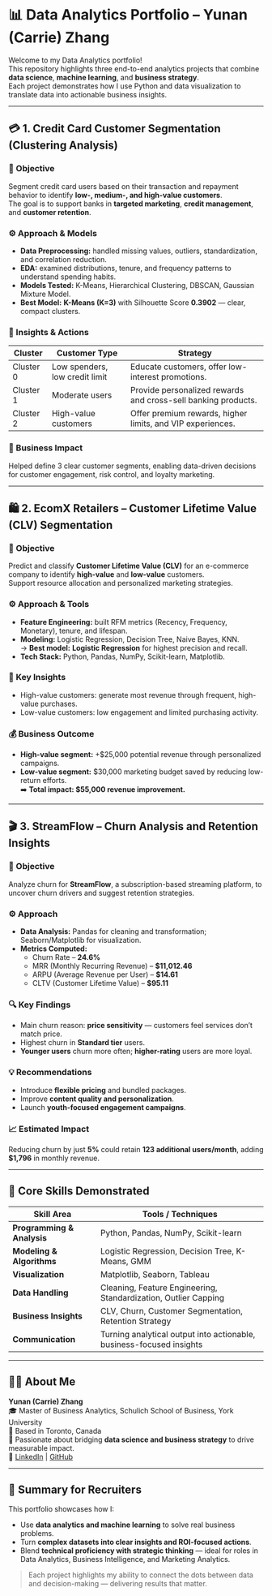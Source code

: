 # 📊 Data Analytics Portfolio – Yunan (Carrie) Zhang

Welcome to my Data Analytics portfolio!  
This repository highlights three end-to-end analytics projects that combine **data science**, **machine learning**, and **business strategy**.  
Each project demonstrates how I use Python and data visualization to translate data into actionable business insights.

---

## 💳 1. Credit Card Customer Segmentation (Clustering Analysis)

### 🎯 Objective  
Segment credit card users based on their transaction and repayment behavior to identify **low-, medium-, and high-value customers**.  
The goal is to support banks in **targeted marketing**, **credit management**, and **customer retention**.

### ⚙️ Approach & Models  
- **Data Preprocessing:** handled missing values, outliers, standardization, and correlation reduction.  
- **EDA:** examined distributions, tenure, and frequency patterns to understand spending habits.  
- **Models Tested:** K-Means, Hierarchical Clustering, DBSCAN, Gaussian Mixture Model.  
- **Best Model:** **K-Means (K=3)** with Silhouette Score **0.3902** — clear, compact clusters.

### 🧩 Insights & Actions  
| Cluster | Customer Type | Strategy |
|----------|----------------|-----------|
| Cluster 0 | Low spenders, low credit limit | Educate customers, offer low-interest promotions. |
| Cluster 1 | Moderate users | Provide personalized rewards and cross-sell banking products. |
| Cluster 2 | High-value customers | Offer premium rewards, higher limits, and VIP experiences. |

### 💼 Business Impact  
Helped define 3 clear customer segments, enabling data-driven decisions for customer engagement, risk control, and loyalty marketing.

---

## 🛍️ 2. EcomX Retailers – Customer Lifetime Value (CLV) Segmentation

### 🎯 Objective  
Predict and classify **Customer Lifetime Value (CLV)** for an e-commerce company to identify **high-value** and **low-value** customers.  
Support resource allocation and personalized marketing strategies.

### ⚙️ Approach & Tools  
- **Feature Engineering:** built RFM metrics (Recency, Frequency, Monetary), tenure, and lifespan.  
- **Modeling:** Logistic Regression, Decision Tree, Naive Bayes, KNN.  
  → **Best model:** **Logistic Regression** for highest precision and recall.  
- **Tech Stack:** Python, Pandas, NumPy, Scikit-learn, Matplotlib.

### 💬 Key Insights  
- High-value customers: generate most revenue through frequent, high-value purchases.  
- Low-value customers: low engagement and limited purchasing activity.  

### 💰 Business Outcome  
- **High-value segment:** +\$25,000 potential revenue through personalized campaigns.  
- **Low-value segment:** \$30,000 marketing budget saved by reducing low-return efforts.  
➡️ **Total impact: \$55,000 revenue improvement.**

---

## 🎬 3. StreamFlow – Churn Analysis and Retention Insights

### 🎯 Objective  
Analyze churn for **StreamFlow**, a subscription-based streaming platform, to uncover churn drivers and suggest retention strategies.

### ⚙️ Approach  
- **Data Analysis:** Pandas for cleaning and transformation; Seaborn/Matplotlib for visualization.  
- **Metrics Computed:**  
  - Churn Rate – **24.6%**  
  - MRR (Monthly Recurring Revenue) – **\$11,012.46**  
  - ARPU (Average Revenue per User) – **\$14.61**  
  - CLTV (Customer Lifetime Value) – **\$95.11**  

### 🔍 Key Findings  
- Main churn reason: **price sensitivity** — customers feel services don’t match price.  
- Highest churn in **Standard tier** users.  
- **Younger users** churn more often; **higher-rating** users are more loyal.

### 💡 Recommendations  
- Introduce **flexible pricing** and bundled packages.  
- Improve **content quality and personalization**.  
- Launch **youth-focused engagement campaigns**.

### 📈 Estimated Impact  
Reducing churn by just **5%** could retain **123 additional users/month**, adding **\$1,796** in monthly revenue.

---

## 🧠 Core Skills Demonstrated

| Skill Area | Tools / Techniques |
|-------------|-------------------|
| **Programming & Analysis** | Python, Pandas, NumPy, Scikit-learn |
| **Modeling & Algorithms** | Logistic Regression, Decision Tree, K-Means, GMM |
| **Visualization** | Matplotlib, Seaborn, Tableau |
| **Data Handling** | Cleaning, Feature Engineering, Standardization, Outlier Capping |
| **Business Insights** | CLV, Churn, Customer Segmentation, Retention Strategy |
| **Communication** | Turning analytical output into actionable, business-focused insights |

---

## 👩‍💻 About Me

**Yunan (Carrie) Zhang**  
🎓 Master of Business Analytics, Schulich School of Business, York University  
📍 Based in Toronto, Canada  
💼 Passionate about bridging **data science and business strategy** to drive measurable impact.  
🔗 [LinkedIn](https://linkedin.com/in/yourprofile) | [GitHub](https://github.com/yourusername)

---

## 🌟 Summary for Recruiters

This portfolio showcases how I:
- Use **data analytics and machine learning** to solve real business problems.  
- Turn **complex datasets into clear insights and ROI-focused actions**.  
- Blend **technical proficiency with strategic thinking** — ideal for roles in Data Analytics, Business Intelligence, and Marketing Analytics.

> Each project highlights my ability to connect the dots between data and decision-making — delivering results that matter.

